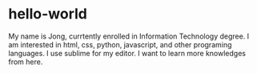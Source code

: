 # hello-world
My name is Jong, currtently enrolled in Information Technology degree.
I am interested in html, css, python, javascript, and other programing languages. I use sublime for my editor.
I want to learn more knowledges from here.

